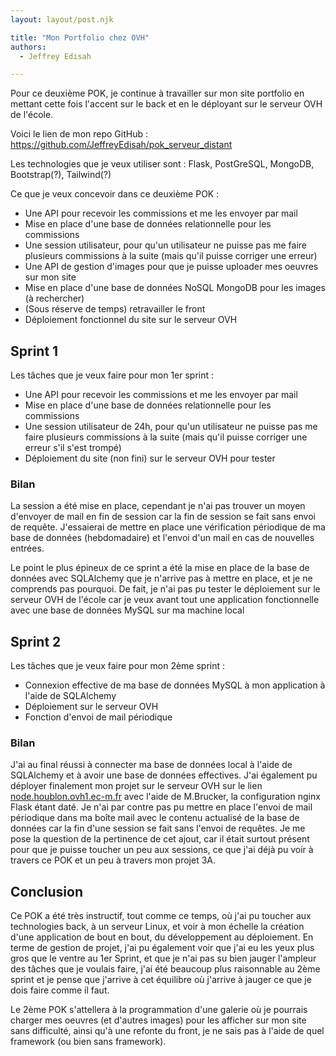 ```yaml
---
layout: layout/post.njk

title: "Mon Portfolio chez OVH"
authors:
  - Jeffrey Edisah

---
```

<!-- début résumé -->

Pour ce deuxième POK, je continue à travailler sur mon site portfolio en mettant cette fois l'accent sur le back et en le déployant sur le serveur OVH de l'école.

<!-- fin résumé -->

Voici le lien de mon repo GitHub : https://github.com/JeffreyEdisah/pok_serveur_distant

Les technologies que je veux utiliser sont : Flask, PostGreSQL, MongoDB, Bootstrap(?), Tailwind(?)

Ce que je veux concevoir dans ce deuxième POK :

- Une API pour recevoir les commissions et me les envoyer par mail
- Mise en place d'une base de données relationnelle pour les commissions
- Une session utilisateur, pour qu'un utilisateur ne puisse pas me faire plusieurs commissions à la suite (mais qu'il puisse corriger une erreur)
- Une API de gestion d'images pour que je puisse uploader mes oeuvres sur mon site
- Mise en place d'une base de données NoSQL MongoDB pour les images (à rechercher)
- (Sous réserve de temps) retravailler le front
- Déploiement fonctionnel du site sur le serveur OVH

## Sprint 1

Les tâches que je veux faire pour mon 1er sprint :

  - Une API pour recevoir les commissions et me les envoyer par mail
  - Mise en place d'une base de données relationnelle pour les commissions
  - Une session utilisateur de 24h, pour qu'un utilisateur ne puisse pas me faire plusieurs commissions à la suite (mais qu'il puisse corriger une erreur s'il s'est trompé)
  - Déploiement du site (non fini) sur le serveur OVH pour tester

### Bilan

La session a été mise en place, cependant je n'ai pas trouver un moyen d'envoyer de mail en fin de session car la fin de session se fait sans envoi de requête. J'essaierai de mettre en place une vérification périodique de ma base de données (hebdomadaire) et l'envoi d'un mail en cas de nouvelles entrées.

Le point le plus épineux de ce sprint a été la mise en place de la base de données avec SQLAlchemy que je n'arrive pas à mettre en place, et je ne comprends pas pourquoi. De fait, je n'ai pas pu tester le déploiement sur le serveur OVH de l'école car je veux avant tout une application fonctionnelle avec une base de données MySQL sur ma machine local

## Sprint 2

Les tâches que je veux faire pour mon 2ème sprint : 

- Connexion effective de ma base de données MySQL à mon application à l'aide de SQLAlchemy
- Déploiement sur le serveur OVH
- Fonction d'envoi de mail périodique

### Bilan

J'ai au final réussi à connecter ma base de données local à l'aide de SQLAlchemy et à avoir une base de données effectives. J'ai également pu déployer finalement mon projet sur le serveur OVH sur le lien [node.houblon.ovh1.ec-m.fr](node.houblon.ovh1.ec-m.fr) avec l'aide de M.Brucker, la configuration nginx Flask étant daté. 
Je n'ai par contre pas pu mettre en place l'envoi de mail périodique dans ma boîte mail avec le contenu actualisé de la base de données car la fin d'une session se fait sans l'envoi de requêtes. Je me pose la question de la pertinence de cet ajout, car il était surtout présent pour que je puisse toucher un peu aux sessions, ce que j'ai déjà pu voir à travers ce POK et un peu à travers mon projet 3A.

## Conclusion

Ce POK a été très instructif, tout comme ce temps, où j'ai pu toucher aux technologies back, à un serveur Linux, et voir à mon échelle la création d'une application de bout en bout, du développement au déploiement. En terme de gestion de projet, j'ai pu également voir que j'ai eu les yeux plus gros que le ventre au 1er Sprint, et que je n'ai pas su bien jauger l'ampleur des tâches que je voulais faire, j'ai été beaucoup plus raisonnable au 2ème sprint et je pense que j'arrive à cet équilibre où j'arrive à jauger ce que je dois faire comme il faut.

Le 2ème POK s'attellera à la programmation d'une galerie où je pourrais charger mes oeuvres (et d'autres images) pour les afficher sur mon site sans difficulté, ainsi qu'à une refonte du front, je ne sais pas à l'aide de quel framework (ou bien sans framework).
